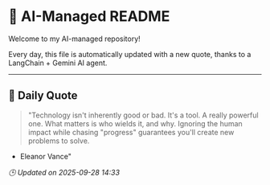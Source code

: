 # 🧠 AI-Managed README

Welcome to my AI-managed repository!

Every day, this file is automatically updated with a new quote, thanks to a LangChain + Gemini AI agent.

---

## 📅 Daily Quote

> "Technology isn't inherently good or bad.
It's a tool. A really powerful one.
What matters is who wields it, and why.
Ignoring the human impact while chasing "progress"
guarantees you'll create new problems to solve.

- Eleanor Vance"

*🕒 Updated on 2025-09-28 14:33*